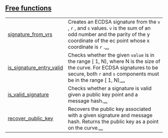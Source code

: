 
[Free functions](./core-starknet-secp256_trait-free_functions.md)
 ---
| | |
|:---|:---|
| [signature_from_vrs](./core-starknet-secp256_trait-signature_from_vrs.md) | Creates an ECDSA signature from the `v` , `r` , and `s`  values. `v`  is the sum of an odd number and the parity of the y coordinate of the ec point whose x coordinate is `r` .[...](./core-starknet-secp256_trait-signature_from_vrs.md) |
| [is_signature_entry_valid](./core-starknet-secp256_trait-is_signature_entry_valid.md) | Checks whether the given `value`  is in the range [ 1, N), where N is the size of the curve. For ECDSA signatures to be secure, both `r`  and `s`  components must be in the range [ 1, N),[...](./core-starknet-secp256_trait-is_signature_entry_valid.md) |
| [is_valid_signature](./core-starknet-secp256_trait-is_valid_signature.md) | Checks whether a signature is valid given a public key point and a message hash.[...](./core-starknet-secp256_trait-is_valid_signature.md) |
| [recover_public_key](./core-starknet-secp256_trait-recover_public_key.md) | Recovers the public key associated with a given signature and message hash. Returns the public key as a point on the curve.[...](./core-starknet-secp256_trait-recover_public_key.md) |
